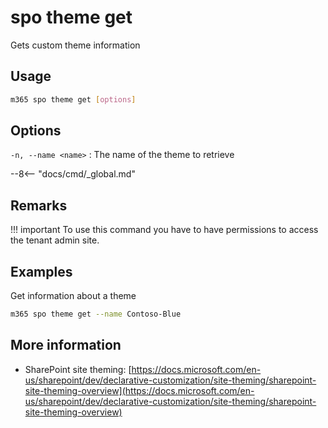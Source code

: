# spo theme get

Gets custom theme information

## Usage

```sh
m365 spo theme get [options]
```

## Options

`-n, --name <name>`
: The name of the theme to retrieve

--8<-- "docs/cmd/_global.md"

## Remarks

!!! important
    To use this command you have to have permissions to access the tenant admin site.

## Examples

Get information about a theme

```sh
m365 spo theme get --name Contoso-Blue
```

## More information

- SharePoint site theming: [https://docs.microsoft.com/en-us/sharepoint/dev/declarative-customization/site-theming/sharepoint-site-theming-overview](https://docs.microsoft.com/en-us/sharepoint/dev/declarative-customization/site-theming/sharepoint-site-theming-overview)
